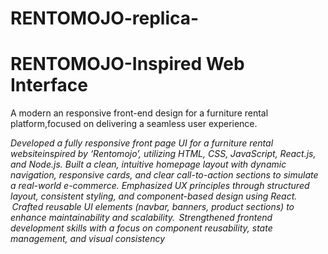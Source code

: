 # RENTOMOJO-replica-
 # RENTOMOJO-Inspired Web Interface 
 A modern an responsive front-end design for a furniture rental platform,focused on delivering a seamless user experience.
 
*Developed a fully responsive front page UI for a furniture rental websiteinspired by ‘Rentomojo’, utilizing HTML, CSS, JavaScript, React.js, and Node.js.*
 *Built a clean, intuitive homepage layout with dynamic navigation, responsive cards, and clear call-to-action sections to simulate a real-world e-commerce.*
 *Emphasized UX principles through structured layout, consistent styling, and component-based design using React.*
 *Crafted reusable UI elements (navbar, banners, product sections) to enhance maintainability and scalability.*
 *Strengthened frontend development skills with a focus on component reusability, state management, and visual consistency*
